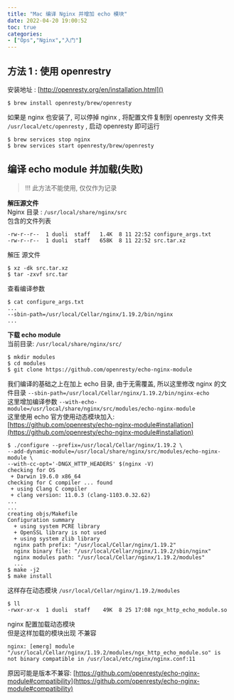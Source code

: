 ```yaml
---
title: "Mac 编译 Nginx 并增加 echo 模块"
date: 2022-04-20 19:00:52
toc: true
categories:
- ["Ops","Nginx","入门"]
---
```


## 方法 1 : 使用 openrestry
安装地址 : [http://openresty.org/en/installation.html]()

```
$ brew install openresty/brew/openresty
```
如果是 nginx 也安装了, 可以停掉 nginx , 将配置文件复制到 openresty 文件夹 `/usr/local/etc/openresty` , 启动 openresty 即可运行
```
$ brew services stop nginx
$ brew services start openresty/brew/openresty
```

## 编译 echo module 并加载(失败)
> !!! 此方法不能使用, 仅仅作为记录

**解压源文件**<br />Nginx 目录 : `/usr/local/share/nginx/src`<br />包含的文件列表
```
-rw-r--r--  1 duoli  staff   1.4K  8 11 22:52 configure_args.txt
-rw-r--r--  1 duoli  staff   658K  8 11 22:52 src.tar.xz
```
解压 源文件
```
$ xz -dk src.tar.xz
$ tar -zxvf src.tar
```
查看编译参数
```
$ cat configure_args.txt
...
--sbin-path=/usr/local/Cellar/nginx/1.19.2/bin/nginx
...
```
**下载 echo module**<br />当前目录: `/usr/local/share/nginx/src/`
```
$ mkdir modules
$ cd modules
$ git clone https://github.com/openresty/echo-nginx-module
```
我们编译的基础之上在加上 echo 目录, 由于无需覆盖, 所以这里修改 nginx 的文件目录 `--sbin-path=/usr/local/Cellar/nginx/1.19.2/bin/nginx-echo`<br />这里增加编译参数 `--with-echo-module=/usr/local/share/nginx/src/modules/echo-nginx-module`<br />这里使用 echo 官方使用动态模块加入:<br />[https://github.com/openresty/echo-nginx-module#installation](https://github.com/openresty/echo-nginx-module#installation)
```
$ ./configure --prefix=/usr/local/Cellar/nginx/1.19.2 \
--add-dynamic-module=/usr/local/share/nginx/src/modules/echo-nginx-module \
--with-cc-opt='-DNGX_HTTP_HEADERS' $(nginx -V)
checking for OS
 + Darwin 19.6.0 x86_64
checking for C compiler ... found
 + using Clang C compiler
 + clang version: 11.0.3 (clang-1103.0.32.62)
...
...
creating objs/Makefile
Configuration summary
  + using system PCRE library
  + OpenSSL library is not used
  + using system zlib library
  nginx path prefix: "/usr/local/Cellar/nginx/1.19.2"
  nginx binary file: "/usr/local/Cellar/nginx/1.19.2/sbin/nginx"
  nginx modules path: "/usr/local/Cellar/nginx/1.19.2/modules"
  ...
$ make -j2
$ make install
```
这样存在动态模块 `/usr/local/Cellar/nginx/1.19.2/modules`
```
$ ll
-rwxr-xr-x  1 duoli  staff    49K  8 25 17:08 ngx_http_echo_module.so
```
nginx 配置加载动态模块<br />但是这样加载的模块出现 不兼容
```
nginx: [emerg] module "/usr/local/Cellar/nginx/1.19.2/modules/ngx_http_echo_module.so" is not binary compatible in /usr/local/etc/nginx/nginx.conf:11
```
原因可能是版本不兼容: [https://github.com/openresty/echo-nginx-module#compatibility](https://github.com/openresty/echo-nginx-module#compatibility)


